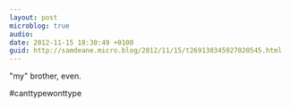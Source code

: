 ```yaml
---
layout: post
microblog: true
audio: 
date: 2012-11-15 18:30:49 +0100
guid: http://samdeane.micro.blog/2012/11/15/t269130345927020545.html
---
```

"my" brother, even.

#canttypewonttype
